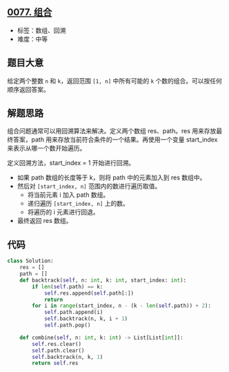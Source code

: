 ## [0077. 组合](https://leetcode-cn.com/problems/combinations/)

- 标签：数组、回溯
- 难度：中等

## 题目大意

给定两个整数 `n` 和 `k`，返回范围 `[1, n]` 中所有可能的 `k` 个数的组合。可以按任何顺序返回答案。

## 解题思路

组合问题通常可以用回溯算法来解决。定义两个数组 res、path。res 用来存放最终答案，path 用来存放当前符合条件的一个结果。再使用一个变量 start_index 来表示从哪一个数开始遍历。

定义回溯方法，start_index = 1 开始进行回溯。

- 如果 path 数组的长度等于 k，则将 path 中的元素加入到 res 数组中。
- 然后对 `[start_index, n]` 范围内的数进行遍历取值。
  - 将当前元素 i 加入 path 数组。
  - 递归遍历 `[start_index, n]` 上的数。
  - 将遍历的 i 元素进行回退。
- 最终返回 res 数组。

## 代码

```Python
class Solution:
    res = []
    path = []
    def backtrack(self, n: int, k: int, start_index: int):
        if len(self.path) == k:
            self.res.append(self.path[:])
            return
        for i in range(start_index, n - (k - len(self.path)) + 2):
            self.path.append(i)
            self.backtrack(n, k, i + 1)
            self.path.pop()

    def combine(self, n: int, k: int) -> List[List[int]]:
        self.res.clear()
        self.path.clear()
        self.backtrack(n, k, 1)
        return self.res
```


